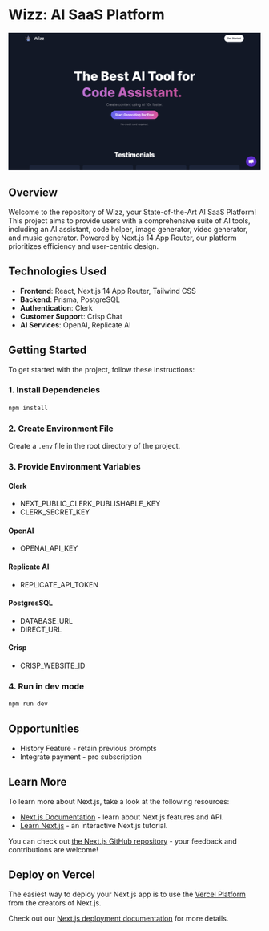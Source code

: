 # Wizz: AI SaaS Platform

![landing page](/public/landingpage.png)

## Overview

Welcome to the repository of Wizz, your State-of-the-Art AI SaaS Platform! This project aims to provide users with a comprehensive suite of AI tools, including an AI assistant, code helper, image generator, video generator, and music generator. Powered by Next.js 14 App Router, our platform prioritizes efficiency and user-centric design.

## Technologies Used

- **Frontend**: React, Next.js 14 App Router, Tailwind CSS
- **Backend**: Prisma, PostgreSQL
- **Authentication**: Clerk
- **Customer Support**: Crisp Chat
- **AI Services**: OpenAI, Replicate AI

## Getting Started

To get started with the project, follow these instructions:

### 1. Install Dependencies

```bash
npm install
```

### 2. Create Environment File

Create a `.env` file in the root directory of the project.

### 3. Provide Environment Variables

#### Clerk
- NEXT_PUBLIC_CLERK_PUBLISHABLE_KEY
- CLERK_SECRET_KEY

#### OpenAI
- OPENAI_API_KEY

#### Replicate AI
- REPLICATE_API_TOKEN

#### PostgresSQL
- DATABASE_URL
- DIRECT_URL

#### Crisp
- CRISP_WEBSITE_ID

### 4. Run in dev mode

```bash
npm run dev
```

## Opportunities
- History Feature - retain previous prompts
- Integrate payment - pro subscription
## Learn More

To learn more about Next.js, take a look at the following resources:

- [Next.js Documentation](https://nextjs.org/docs) - learn about Next.js features and API.
- [Learn Next.js](https://nextjs.org/learn) - an interactive Next.js tutorial.

You can check out [the Next.js GitHub repository](https://github.com/vercel/next.js/) - your feedback and contributions are welcome!

## Deploy on Vercel

The easiest way to deploy your Next.js app is to use the [Vercel Platform](https://vercel.com/new?utm_medium=default-template&filter=next.js&utm_source=create-next-app&utm_campaign=create-next-app-readme) from the creators of Next.js.

Check out our [Next.js deployment documentation](https://nextjs.org/docs/deployment) for more details.
